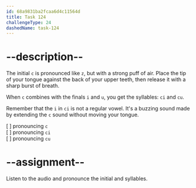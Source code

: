 ```yaml
---
id: 68a9831ba2fcaa6d4c11564d
title: Task 124
challengeType: 24
dashedName: task-124
---
```


<!--SPEAKING-->

<!-- (Audio) A: c, ci, cu -->

# --description--

The initial `c` is pronounced like `z`, but with a strong puff of air. Place the tip of your tongue against the back of your upper teeth, then release it with a sharp burst of breath.  

When `c` combines with the finals `i` and `u`, you get the syllables: `ci` and `cu`.

Remember that the `i` in `ci` is not a regular vowel. It's a buzzing sound made by extending the `c` sound without moving your tongue.

[ ] pronouncing `c`  
[ ] pronouncing `ci`  
[ ] pronouncing `cu`

# --assignment--

Listen to the audio and pronounce the initial and syllables.
